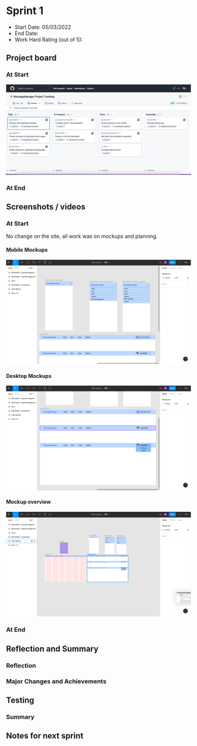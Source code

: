 # Sprint 1

- Start Date: 05/03/2022
- End Date:
- Work Hard Rating (out of 5):

## Project board

### At Start

![image](https://github.com/message-manager-discord/nzqa-documents/blob/11d87e57e6847e27de61ccc3531d9d21aae9e164/sprint_1/kanban_end_sprint_1.png)

### At End

## Screenshots / videos

### At Start

No change on the site, all work was on mockups and planning.

#### Mobile Mockups

![image](https://github.com/message-manager-discord/nzqa-documents/blob/11d87e57e6847e27de61ccc3531d9d21aae9e164/sprint_1/figma_mobile_end_sprint_1.png)

#### Desktop Mockups

![image](https://github.com/message-manager-discord/nzqa-documents/blob/11d87e57e6847e27de61ccc3531d9d21aae9e164/sprint_1/figma_desktop_end_sprint_1.png)

#### Mockup overview

![image](https://github.com/message-manager-discord/nzqa-documents/blob/11d87e57e6847e27de61ccc3531d9d21aae9e164/sprint_1/figma_overview_end_sprint_1.png)

### At End

## Reflection and Summary

### Reflection

### Major Changes and Achievements

## Testing

### Summary

## Notes for next sprint
